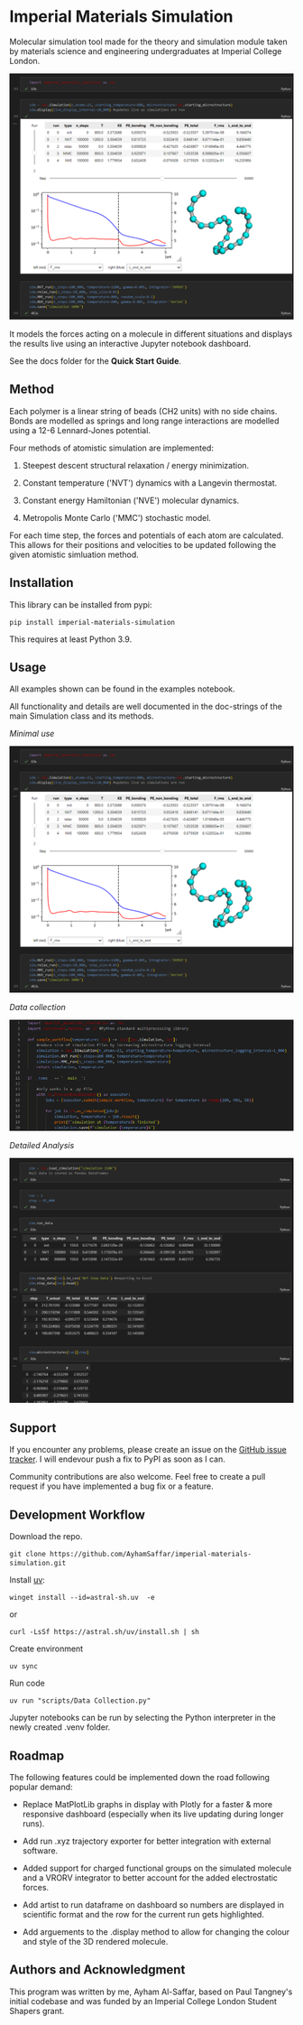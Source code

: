 # Imperial Materials Simulation

Molecular simulation tool made for the theory and simulation module taken by materials science and engineering undergraduates at Imperial College London.

![minimal use example](scripts/minimal_use.png)

It models the forces acting on a molecule in different situations and displays the results live using an interactive Jupyter notebook dashboard.

See the docs folder for the **Quick Start Guide**.

## Method

Each polymer is a linear string of beads (CH2 units) with no side chains. Bonds are modelled as springs and long range interactions are modelled using a 12-6 Lennard-Jones potential.

Four methods of atomistic simulation are implemented: 

1. Steepest descent structural relaxation / energy minimization.

2. Constant temperature ('NVT') dynamics with a Langevin thermostat. 

3. Constant energy Hamiltonian ('NVE') molecular dynamics.

4. Metropolis Monte Carlo ('MMC') stochastic model.

For each time step, the forces and potentials of each atom are calculated. This allows for their positions and velocities to be updated following the given atomistic simluation method.

## Installation

This library can be installed from pypi:

    pip install imperial-materials-simulation

This requires at least Python 3.9.

## Usage

All examples shown can be found in the examples notebook.

All functionality and details are well documented in the doc-strings of the main Simulation class and its methods. 

*Minimal use*

![minimal use example](scripts/minimal_use.png)

*Data collection*

![data collection example](scripts/data_collection.png)

*Detailed Analysis*

![detailed analysis example](scripts/detailed_analysis.png)

## Support

If you encounter any problems, please create an issue on the [GitHub issue tracker](https://github.com/AyhamSaffar/imperial-materials-simulation/issues). I will endevour push a fix to PyPI as soon as I can.

Community contributions are also welcome. Feel free to create a pull request if you have implemented a bug fix or a feature.

## Development Workflow

Download the repo.

    git clone https://github.com/AyhamSaffar/imperial-materials-simulation.git


Install [uv](https://docs.astral.sh/uv/):

    winget install --id=astral-sh.uv  -e
    
or

    curl -LsSf https://astral.sh/uv/install.sh | sh

Create environment

    uv sync

Run code

    uv run "scripts/Data Collection.py"

Jupyter notebooks can be run by selecting the Python interpreter in the newly created .venv folder.

## Roadmap

The following features could be implemented down the road following popular demand:

- Replace MatPlotLib graphs in display with Plotly for a faster & more responsive dashboard (especially when its live updating during longer runs).

- Add run .xyz trajectory exporter for better integration with external software.

- Added support for charged functional groups on the simulated molecule and a VRORV integrator to better account for the added electrostatic forces.

- Add artist to run dataframe on dashboard so numbers are displayed in scientific format and the row for the current run gets highlighted.

- Add arguements to the .display method to allow for changing the colour and style of the 3D rendered molecule.

## Authors and Acknowledgment

This program was written by me, Ayham Al-Saffar, based on Paul Tangney's initial codebase and was funded by an Imperial College London Student Shapers grant.